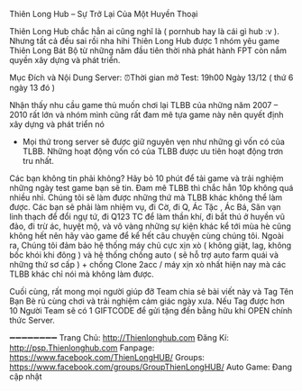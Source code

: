Thiên Long Hub – Sự Trở Lại Của Một Huyền Thoại

Thiên Long Hub chắc hẳn ai cũng nghĩ là ( pornhub hay là cái gì hub :v ). Nhưng tất cả đều sai rồi nha hihi Thiên Long Hub được 1 nhóm yêu game Thiên Long Bát Bộ từ những năm đầu tiên thời nhà phát hành FPT còn nắm quyền xây dựng và phát triển.

Mục Đích và Nội Dung Server:
⏰Thời gian mở Test: 19h00 Ngày 13/12 ( thứ 6 ngày 13 đó )

Nhận thấy nhu cầu game thủ muốn chơi lại TLBB của những năm 2007 – 2010 rất lớn và nhóm mình cũng rất đam mê tựa game này nên quyết định xây dựng và phát triển nó

+ Mọi thứ trong server sẽ được giữ nguyên vẹn như những gì vốn có của TLBB. Những hoạt động vốn có của TLBB được ưu tiên hoạt động trơn tru nhất.

Các bạn không tin phải không? Hãy bỏ 10 phút để tải game và trải nghiệm những ngày test game bạn sẽ tin. Đam mê TLBB thì chắc hẳn 10p không quá nhiều nhỉ. Chúng tôi sẽ làm được những thứ mà TLBB khác không thể làm được.
Các bạn sẽ phải làm nhiệm vụ, đi Cờ, đi Q, Ác Tặc , Ác Bá, Săn vạn linh thạch để đổi ngự tứ, đi Q123 TC để làm thần khí, đi bắt thú ở huyền vũ đảo, đi trừ ác, huyệt mộ, và vô vàng những sự kiện khác kể tới mùa hè cũng không hết nên hãy vào game để kể hết câu chuyện cùng chúng tôi.
Ngoài ra, Chúng tôi đảm bảo hệ thống máy chủ cực xịn xò ( không giật, lag, không bốc khói khi đông ) và hệ thống chống auto ( sẽ hỗ trợ auto farm quái và những thứ sơ cấp ) + chống Clone 2acc / máy xịn xò nhất hiện nay mà các TLBB khác chỉ nói mà không làm được.

Cuối cùng, rất mong mọi người giúp đỡ Team chia sẻ bài viết này và Tag Tên Bạn Bè rủ cùng chơi và trải nghiệm cảm giác ngày xưa. Nếu Tag được hơn 10 Người Team sẽ có 1 GIFTCODE để gửi tặng đến bằng hữu khi OPEN chính thức Server.

➖➖➖➖➖➖➖➖
Trang Chủ: http://Thienlonghub.com
Đăng Kí: http://psp.Thienlonghub.com
Fanpage: https://www.facebook.com/ThienLongHUB/
Groups: https://www.facebook.com/groups/GroupThienLongHUB/
Auto Game: Đang cập nhật
